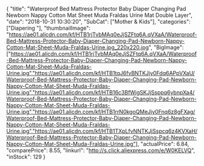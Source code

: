 {
	"title": "Waterproof Bed Mattress Protector Baby Diaper Changing Pad Newborn Nappy Cotton Mat Sheet Muda Fraldas Urine Mat Double Layer",
	"date": "2018-10-31 10:30:20",
	"SubCat": ["Mother & Kids"],
	"categories": ["Diapering "],
	"thumbnailImage": "https://ae01.alicdn.com/kf/HTB1rjTvbMAq0eJjSZFtq6A.qVXaA/Waterproof-Bed-Mattress-Protector-Baby-Diaper-Changing-Pad-Newborn-Nappy-Cotton-Mat-Sheet-Muda-Fraldas-Urine.jpg_220x220.jpg",
	"BigImage": ["https://ae01.alicdn.com/kf/HTB1rjTvbMAq0eJjSZFtq6A.qVXaA/Waterproof-Bed-Mattress-Protector-Baby-Diaper-Changing-Pad-Newborn-Nappy-Cotton-Mat-Sheet-Muda-Fraldas-Urine.jpg","https://ae01.alicdn.com/kf/HTB1tqJ6fvBNTKJjy0Fdq6APpVXaU/Waterproof-Bed-Mattress-Protector-Baby-Diaper-Changing-Pad-Newborn-Nappy-Cotton-Mat-Sheet-Muda-Fraldas-Urine.jpg","https://ae01.alicdn.com/kf/HTB16c3BfWigSKJjSsppq6ybnpXa4/Waterproof-Bed-Mattress-Protector-Baby-Diaper-Changing-Pad-Newborn-Nappy-Cotton-Mat-Sheet-Muda-Fraldas-Urine.jpg","https://ae01.alicdn.com/kf/HTB1rrN0kgoQMeJjy0Fnq6z8gFXag/Waterproof-Bed-Mattress-Protector-Baby-Diaper-Changing-Pad-Newborn-Nappy-Cotton-Mat-Sheet-Muda-Fraldas-Urine.jpg","https://ae01.alicdn.com/kf/HTB1TXpLfvNNTKJjSspcq6z4KVXaH/Waterproof-Bed-Mattress-Protector-Baby-Diaper-Changing-Pad-Newborn-Nappy-Cotton-Mat-Sheet-Muda-Fraldas-Urine.jpg"],
	"actualPrice": 6.84,
	"comparePrice": 8.55,
	"linkurl": "http://s.click.aliexpress.com/e/W0KELVQ",
	"inStock": 129
}
